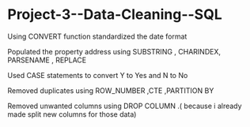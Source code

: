 # Project-3--Data-Cleaning--SQL

Using CONVERT function standardized the date format

Populated the property address using SUBSTRING , CHARINDEX, PARSENAME , REPLACE

Used CASE statements to convert Y to Yes and N to No

Removed duplicates using ROW_NUMBER ,CTE ,PARTITION BY

Removed unwanted columns using DROP COLUMN .( because i already made split new columns for those data)
